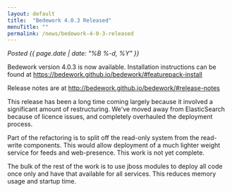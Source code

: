 ```yaml
---
layout: default
title:  "Bedework 4.0.3 Released"
menuTitle: ""
permalink: /news/bedework-4-0-3-released
---
```


*Posted <time>{{ page.date | date: "%B %-d, %Y" }}</time>*


<p>Bedework version 4.0.3 is now available. Installation instructions can be found  at <a href="https://bedework.github.io/bedework/#featurepack-install">https://bedework.github.io/bedework/#featurepack-install</a></p>

<p>Release notes are at <a href="http://bedework.github.io/bedework/#release-notes">http://bedework.github.io/bedework/#release-notes</a></p>

<p>This release has been a long time coming largely because it involved a significant amount of restructuring. We've moved away from ElasticSearch because of licence issues, and completely overhauled the deployment process.
</p>
<p>
Part of the refactoring is to split off the read-only system from the read-write components. This would allow deployment of a much lighter weight service for feeds and web-presence. This work is not yet complete.
</p>
<p>
The bulk of the rest of the work is to use jboss modules to deploy all code once only and have that available for all services. This reduces memory usage and startup time.
</p>
